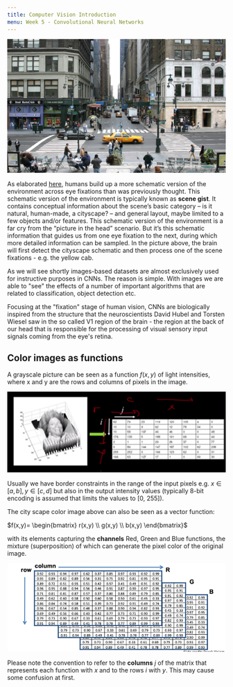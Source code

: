 ```yaml
---
title: Computer Vision Introduction
menu: Week 5 - Convolutional Neural Networks
---
```


![city](images/city-vision.jpg)

As elaborated [here](http://theconversation.com/how-do-our-brains-reconstruct-the-visual-world-49276), humans build up a more schematic version of the environment across eye fixations than was previously thought. This schematic version of the environment is typically known as **scene gist**. It contains conceptual information about the scene’s basic category – is it natural, human-made, a cityscape? – and general layout, maybe limited to a few objects and/or features. This schematic version of the environment is a far cry from the “picture in the head” scenario. But it’s this schematic information that guides us from one eye fixation to the next, during which more detailed information can be sampled. In the picture above, the brain will first detect the cityscape schematic and then process one of the scene fixations - e.g. the yellow cab.

As we will see shortly images-based datasets are almost exclusively used for instructive purposes in CNNs. The reason is simple. With images we are able to "see" the effects of a number of important algorithms that are related to classification, object detection etc. 

Focusing at the "fixation" stage of human vision, CNNs are biologically inspired from the structure that the neuroscientists David Hubel and Torsten Wiesel saw in the so called V1 region of the brain - the region at the back of our head that is responsible for the processing of visual sensory input signals coming from the eye's retina. 

<!-- CNNs capture three properties of the V1 region.

1. CNN layer feature maps are 2D structures in the same spirit to what the V1 processing architecture indicated. The  spatial map structure indicated.   -->


## Color images as functions

A grayscale picture can be seen as a function $f(x,y)$ of light intensities, where x and y are the rows and columns of pixels in the image. 

![image-function](images/image-function.png)

Usually we have border constraints in the range of the input pixels e.g. $x \in [a,b], y \in [c,d]$ but also in the output intensity values (typically 8-bit encoding is assumed that limits the values to [0, 255]). 


The city scape color image above can also be seen as a vector function:

$f(x,y)=  \begin{bmatrix} r(x,y) \\ g(x,y) \\ b(x,y)  \end{bmatrix}$

with its elements capturing the **channels** Red, Green and Blue functions, the mixture (superposition) of which can generate the pixel color of the original image. 

![rgb](images/rgb.png)



Please note the convention to refer to the **columns** $j$ of the matrix that represents each function with $x$ and to the rows $i$ with $y$. This may cause some confusion at first. 



